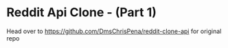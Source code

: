 # Reddit Api Clone - (Part 1)

Head over to https://github.com/DmsChrisPena/reddit-clone-api for original repo